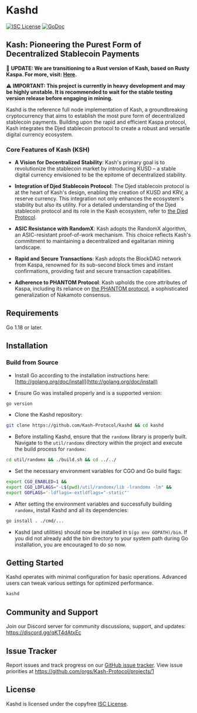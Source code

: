 Kashd
====

[![ISC License](http://img.shields.io/badge/license-ISC-blue.svg)](https://choosealicense.com/licenses/isc/)
[![GoDoc](https://img.shields.io/badge/godoc-reference-blue.svg)](http://godoc.org/github.com/Kash-Protocol/kashd)

## Kash: Pioneering the Purest Form of Decentralized Stablecoin Payments

🔄 **UPDATE: We are transitioning to a Rust version of Kash, based on Rusty Kaspa. For more, visit: [Here](https://github.com/Kash-Protocol/rusty-kash).**

⚠️ **IMPORTANT: This project is currently in heavy development and may be highly unstable. It is recommended to wait for the stable testing version release before engaging in mining.**

Kashd is the reference full node implementation of Kash, a groundbreaking cryptocurrency that aims to establish the most pure form of decentralized stablecoin payments. Building upon the rapid and efficient Kaspa protocol, Kash integrates the Djed stablecoin protocol to create a robust and versatile digital currency ecosystem.

### Core Features of Kash (KSH)

- **A Vision for Decentralized Stability**: Kash's primary goal is to revolutionize the stablecoin market by introducing KUSD – a stable digital currency envisioned to be the epitome of decentralized stability.

- **Integration of Djed Stablecoin Protocol**: The Djed stablecoin protocol is at the heart of Kash's design, enabling the creation of KUSD and KRV, a reserve currency. This integration not only enhances the ecosystem's stability but also its utility. For a detailed understanding of the Djed stablecoin protocol and its role in the Kash ecosystem, refer to [the Djed Protocol](https://eprint.iacr.org/2021/1069.pdf).

- **ASIC Resistance with RandomX**: Kash adopts the RandomX algorithm, an ASIC-resistant proof-of-work mechanism. This choice reflects Kash's commitment to maintaining a decentralized and egalitarian mining landscape.

- **Rapid and Secure Transactions**: Kash adopts the BlockDAG network from Kaspa, renowned for its sub-second block times and instant confirmations, providing fast and secure transaction capabilities.

- **Adherence to PHANTOM Protocol**: Kash upholds the core attributes of Kaspa, including its reliance on [the PHANTOM protocol](https://eprint.iacr.org/2018/104.pdf), a sophisticated generalization of Nakamoto consensus.

## Requirements

Go 1.18 or later.

## Installation

### Build from Source

- Install Go according to the installation instructions here:
  [http://golang.org/doc/install](http://golang.org/doc/install)

- Ensure Go was installed properly and is a supported version:

```bash
go version
```

- Clone the Kashd repository:

```bash
git clone https://github.com/Kash-Protocol/kashd && cd kashd
```

- Before installing Kashd, ensure that the `randomx` library is properly built. Navigate to the `util/randomx` directory within the project and execute the build process for `randomx`:

```bash
cd util/randomx && ./build.sh && cd ../../
```

- Set the necessary environment variables for CGO and Go build flags:

```bash
export CGO_ENABLED=1 &&
export CGO_LDFLAGS="-L$(pwd)/util/randomx/lib -lrandomx -lm" &&
export GOFLAGS='-ldflags=-extldflags="-static"'
```

- After setting the environment variables and successfully building `randomx`, install Kashd and all its dependencies:

```bash
go install . ./cmd/...
```

- Kashd (and utilities) should now be installed in `$(go env GOPATH)/bin`. If you did
  not already add the bin directory to your system path during Go installation,
  you are encouraged to do so now.

## Getting Started

Kashd operates with minimal configuration for basic operations. Advanced users can tweak various settings for optimized performance.

```bash
kashd
```

## Community and Support

Join our Discord server for community discussions, support, and updates: https://discord.gg/qKT4dAtxEc

## Issue Tracker

Report issues and track progress on our [GitHub issue tracker](https://github.com/Kash-Protocol/kashd/issues). View issue priorities at https://github.com/orgs/Kash-Protocol/projects/1

## License

Kashd is licensed under the copyfree [ISC License](https://choosealicense.com/licenses/isc/).

